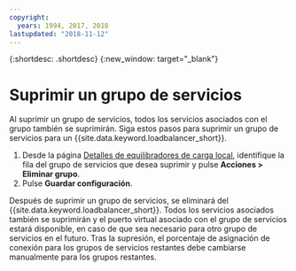 ```yaml
---
copyright:
  years: 1994, 2017, 2018
lastupdated: "2018-11-12"
---
```


{:shortdesc: .shortdesc}
{:new_window: target="_blank"}

# Suprimir un grupo de servicios

Al suprimir un grupo de servicios, todos los servicios asociados con el grupo también se suprimirán. Siga estos pasos para suprimir un grupo de servicios para un {{site.data.keyword.loadbalancer_short}}.

1. Desde la página [Detalles de equilibradores de carga local](view-all-load-balancers.html), identifique la fila del grupo de servicios que desea suprimir y pulse **Acciones > Eliminar grupo**.
2. Pulse **Guardar configuración**.

Después de suprimir un grupo de servicios, se eliminará del {{site.data.keyword.loadbalancer_short}}. Todos los servicios asociados también se suprimirán y el puerto virtual asociado con el grupo de servicios estará disponible, en caso de que sea necesario para otro grupo de servicios en el futuro. Tras la supresión, el porcentaje de asignación de conexión para los grupos de servicios restantes debe cambiarse manualmente para los grupos restantes.
